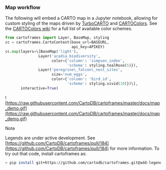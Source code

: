 ### Map workflow

The following will embed a CARTO map in a Jupyter notebook, allowing for custom styling of the maps driven by [TurboCARTO](https://github.com/CartoDB/turbo-carto) and [CARTOColors](https://carto.com/blog/introducing-cartocolors). See the [CARTOColors wiki](https://github.com/CartoDB/CartoColor/wiki/CARTOColor-Scheme-Names) for a full list of available color schemes.

```python
from cartoframes import Layer, BaseMap, styling
cc = cartoframes.CartoContext(base_url=BASEURL,
                              api_key=APIKEY)
cc.map(layers=\[BaseMap('light'),
               Layer('acadia_biodiversity',
                     color={'column': 'simpson_index',
                            'scheme': styling.tealRose(5)}),
               Layer('peregrine\_falcon\_nest_sites',
                     size='num_eggs',
                     color={'column': 'bird_id',
                            'scheme': styling.vivid(10)})\],
       interactive=True)
 ```

![https://raw.githubusercontent.com/CartoDB/cartoframes/master/docs/map_demo.gif](https://raw.githubusercontent.com/CartoDB/cartoframes/master/docs/map_demo.gif)

Note

Legends are under active development. See [https://github.com/CartoDB/cartoframes/pull/184](https://github.com/CartoDB/cartoframes/pull/184) for more information. To try out that code, install cartoframes as:

```bash
> pip install git+https://github.com/cartodb/cartoframes.git@add-legends-v1#egg=cartoframes
```
